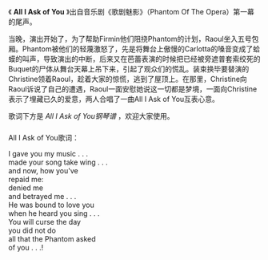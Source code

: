 

《 **All I Ask of You** 》出自音乐剧《歌剧魅影》（Phantom Of The Opera）第一幕的尾声。

当晚，演出开始了，为了帮助Firmin他们阻挠Phantom的计划，Raoul坐入五号包厢。Phantom被他们的轻蔑激怒了，先是将舞台上傲慢的Carlotta的嗓音变成了蛤蟆的叫声，导致演出的中断，后来又在芭蕾表演的时候把已经被旁遮普套索绞死的Buquet的尸体从舞台天幕上吊下来，引起了观众们的慌乱。装束换毕要替演的Christine领着Raoul，趁着大家的惊慌，逃到了屋顶上。在那里，Christine向Raoul诉说了自己的遭遇，Raoul一面安慰她说这一切都是梦境，一面向Christine表示了埋藏已久的爱意，两人合唱了一曲All
I Ask of You互表心意。

歌词下方是 _All I Ask of You钢琴谱_ ，欢迎大家使用。

###  
All I Ask of You歌词：

  
I gave you my music . . .  
made your song take wing . . .  
and now, how you've  
repaid me:  
denied me  
and betrayed me . . .  
He was bound to love you  
when he heard you sing . . .  
You will curse the day  
you did not do  
all that the Phantom asked  
of you . . .!  
  
  

